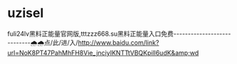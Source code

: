# uzisel
fuli24lv黑料正能量官网版,tttzzz668.su黑料正能量入口免费----------------------------🌧🌧点/此/进/入/http://www.baidu.com/link?url=NoK8PT47PahMhFH8Vie_jnciyIKNTTtVBQKpill6udK&amp;wd
